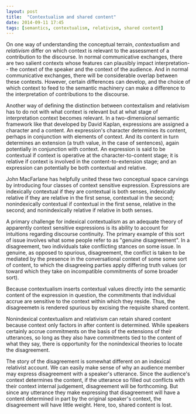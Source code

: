 ```yaml
---
layout: post
title:  "Contextualism and shared content"
date: 2014-09-11 17:45
tags: [semantics, contextualism, relativism, shared content]
---
```


On one way of understanding the conceptual terrain, _contextualism_ and _relativism_ differ on which context is relevant to the assessment of a contribution to the discourse.  In normal communicative exchanges, there are two salient contexts whose features can plausibly impact interpretation-- the context of the speaker and the context of the audience. And in normal communicative exchanges, there will be considerable overlap between these contexts.  However, certain differences can develop, and the choice of which context to feed to the semantic machinery can make a difference to the interpretation of contributions to the discourse.

Another way of defining the distinction between contextalism and relativism has to do not with what context is relevant but at what stage of interpretation context becomes relevant. In a two-dimensional semantic framework like that developed by David Kaplan, expressions are assigned a character and a content.  An expression's character determines its content, perhaps in conjunction with elements of context.  And its content in turn determines an extension (a truth value, in the case of sentences), again potentially in conjunction with context.  An expression is said to be contextual if context is operative at the character-to-content stage; it is relative if context is involved in the content-to-extension stage; and an expression can potentially be both contextual and relative.

John MacFarlane has helpfully united these two conceptual space carvings by introducing four classes of context sensitive expression.  Expressions are indexically contextual if they are contextual is both senses, indexically relative if they are relative in the first sense, contextual in the second; nonindexically contextual if contextual in the first sense, relative in the second; and nonindexically relative if relative in both senses.

A primary challenge for indexical contextualism as an adequate theory of apparently context sensitive expressions is its ability to account for intuitions regarding discourse continuity.  The primary example of this sort of issue involves what some people refer to as "genuine disagreement".  In a disagreement, two individuals take conflicting stances on some issue.  In genuine, as opposed to spurious, disagreement, the conflict is taken to be mediated by the presence in the conversational context of some some sort of content, to which the disagreeing parties apply differing truth values (or toward which they take on incompatible commitments of some broader sort).

Because contextualism inserts contextual values directly into the semantic content of the expression in question, the commitments that individual accrue are sensitive to the context within which they reside.  Thus, the disagreemetn is rendered spurious by excising the requisite shared content.

Nonindexical contextualism and relativism can retain shared content because context only factors in after content is determined.  While speakers certainly accrue commitments on the basis of the extensions of their utterances, so long as they also have commitments tied to the content of what they say, there is opportunity for the nonindexical theories to locate the disagreement.

The story of the disagreement is somewhat different on an indexical relativist account.  We can easily make sense of why an audience member may express disagreement with a speaker's utterance.  Since the audience's context determines the content, if the utterance so filled out conflicts with their context internal judgement, disagreement will be forthcoming.  But since any utterance they make expressing that disagreement will have a content determined in part by the original speaker's context, the disagreement will have little weight.  Here, too, shared content is lost.



